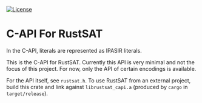 [![License](https://img.shields.io/crates/l/rustsat?style=for-the-badge)](./LICENSE)

<!-- cargo-rdme start -->

# C-API For RustSAT

In the C-API, literals are represented as IPASIR literals.

This is the C-API for RustSAT. Currently this API is very minimal and not the focus of this
project. For now, only the API of certain encodings is available.

For the API itself, see `rustsat.h`. To use RustSAT from an external project, build this crate
and link against `librustsat_capi.a` (produced by `cargo` in `target/release`).

<!-- cargo-rdme end -->
